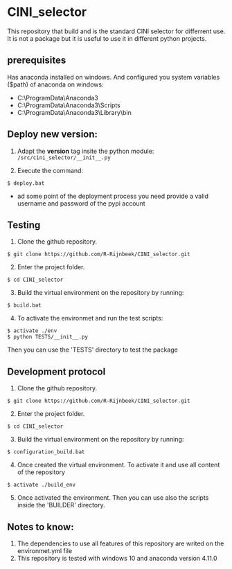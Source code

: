 # CINI_selector

This repository that build and is the standard CINI selector for differrent use. It is not a package but it is useful to use it in different python projects.

## prerequisites

Has anaconda installed on windows. And configured you system variables ($path) of anaconda on windows: 
* C:\ProgramData\Anaconda3
* C:\ProgramData\Anaconda3\Scripts
* C:\ProgramData\Anaconda3\Library\bin

## Deploy new version:

1. Adapt the __version__ tag insite the python module: `/src/cini_selector/__init__.py`

2. Execute the command: 
```
$ deploy.bat
```
* ad some point of the deployment process you need provide a valid username and password of the pypi account
## Testing

1. Clone the github repository.
```
$ git clone https://github.com/R-Rijnbeek/CINI_selector.git
```

2. Enter the project folder.
```
$ cd CINI_selector
```

3. Build the virtual environment on the repository by running:
```
$ build.bat
```

4. To activate the environmet and run the test scripts:
```
$ activate ./env
$ python TESTS/__init__.py
```

Then you can use the 'TESTS' directory to test the package

## Development protocol

1. Clone the github repository.
```
$ git clone https://github.com/R-Rijnbeek/CINI_selector.git
```

2. Enter the project folder.
```
$ cd CINI_selector
```

3. Build the virtual environment on the repository by running:
```
$ configuration_build.bat
```

4. Once created the virtual environment. To activate it and use all content of the repository
```
$ activate ./build_env
```

5. Once activated the environment. Then you can use also the scripts inside the 'BUILDER' directory. 

## Notes to know: 

1. The dependencies to use all features of this repository are writed on the environmet.yml file
3. This repository is tested with windows 10 and anaconda version 4.11.0
